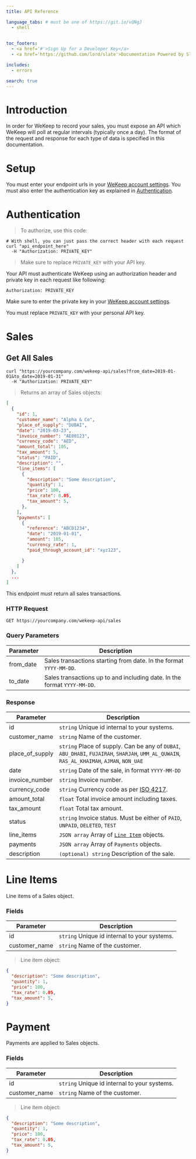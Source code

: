 ```yaml
---
title: API Reference

language_tabs: # must be one of https://git.io/vQNgJ
  - shell
  

toc_footers:
  - <a href='#'>Sign Up for a Developer Key</a>
  - <a href='https://github.com/lord/slate'>Documentation Powered by Slate</a>

includes:
  - errors

search: true
---
```


# Introduction

In order for WeKeep to record your sales, you must expose an API which WeKeep will poll at regular intervals (typically once a day). The format of the request and response for each type of data is specified in this documentation.

# Setup

You must enter your endpoint urls in your [WeKeep account settings](https://www.wekeep.co/c/account/). You must also enter the authentication key as explained in [Authentication](#authentication).

# Authentication

> To authorize, use this code:


```shell
# With shell, you can just pass the correct header with each request
curl "api_endpoint_here"
  -H "Authorization: PRIVATE_KEY"
```

> Make sure to replace `PRIVATE_KEY` with your API key.

Your API must authenticate WeKeep using an authorization header and private key in each request like following:

`Authorization: PRIVATE_KEY`

Make sure to enter the private key in your [WeKeep account settings](https://www.wekeep.co/c/account/).

<aside class="notice">
You must replace <code>PRIVATE_KEY</code> with your personal API key.
</aside>

# Sales

## Get All Sales


```shell
curl "https://yourcompany.com/wekeep-api/sales?from_date=2019-01-01&to_date=2019-01-31"
  -H "Authorization: PRIVATE_KEY"
```

> Returns an array of Sales objects:

```json
[
  {
    "id": 1,
    "customer_name": "Alpha & Co",
    "place_of_supply": "DUBAI",
    "date": "2019-03-23",
    "invoice_number": "AE00123",
    "currency_code": "AED",
    "amount_total": 105,
    "tax_amount": 5,
    "status": "PAID",
    "description": "",
    "line_items": [
      {
        "description": "Some description",
        "quantity": 1,
        "price": 100,
        "tax_rate": 0.05,
        "tax_amount": 5,
      },
    ],
    "payments": [
      {
        "reference": "ABCD1234",
        "date": "2019-01-01",
        "amount": 105,
        "currency_rate": 1,
        "paid_through_account_id": "xyz123",

      }
    ]
  },
  ...
]
```

This endpoint must return all sales transactions.

### HTTP Request

`GET https://yourcompany.com/wekeep-api/sales`

### Query Parameters

Parameter | Description
--------- | -----------
from_date | Sales transactions starting from date. In the format <code>YYYY-MM-DD</code>.
to_date | Sales transactions up to and including date. In the format <code>YYYY-MM-DD</code>.


### Response

Parameter | Description
--------- | -----------
id | <code>string</code> Unique id internal to your systems.
customer_name | <code>string</code> Name of the customer.
place_of_supply | <code>string</code> Place of supply. Can be any of <code>DUBAI</code>, <code>ABU_DHABI</code>, <code>FUJAIRAH</code>, <code>SHARJAH</code>, <code>UMM_AL_QUWAIN</code>, <code>RAS_AL_KHAIMAH</code>, <code>AJMAN</code>, <code>NON_UAE</code>
date | <code>string</code> Date of the sale, in format <code>YYYY-MM-DD</code>
invoice_number | <code>string</code> Invoice number.
currency_code | <code>string</code> Currency code as per [ISO 4217](https://www.iban.com/currency-codes).
amount_total | <code>float</code> Total invoice amount including taxes.
tax_amount | <code>float</code> Total tax amount.
status | <code>string</code> Invoice status. Must be either of <code>PAID</code>, <code>UNPAID</code>, <code>DELETED</code>, <code>TEST</code>
line_items | <code>JSON array</code> Array of [`Line Item`](#line-items) objects.
payments | <code>JSON array</code> Array of `Payments` objects.
description | <code>(optional) string</code> Description of the sale.



# Line Items

Line items of a Sales object.

### Fields

Parameter | Description
--------- | -----------
id | <code>string</code> Unique id internal to your systems.
customer_name | <code>string</code> Name of the customer.

> Line item object:

```json
{
  "description": "Some description",
  "quantity": 1,
  "price": 100,
  "tax_rate": 0.05,
  "tax_amount": 5,
}
```
# Payment

Payments are applied to Sales objects.

### Fields

Parameter | Description
--------- | -----------
id | <code>string</code> Unique id internal to your systems.
customer_name | <code>string</code> Name of the customer.

> Line item object:

```json
{
  "description": "Some description",
  "quantity": 1,
  "price": 100,
  "tax_rate": 0.05,
  "tax_amount": 5,
}
```